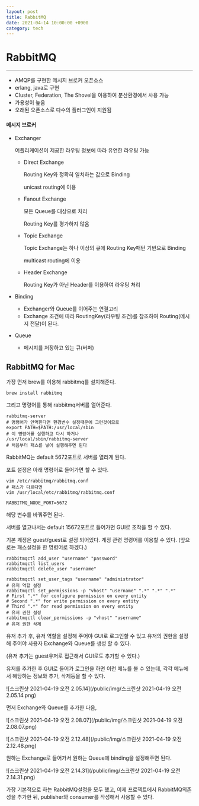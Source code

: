 ```yaml
---
layout: post
title: RabbitMQ
date: 2021-04-14 10:00:00 +0900
category: tech
---
```


# RabbitMQ

---

- AMQP를 구현한 메시지 브로커 오픈소스
- erlang, java로 구현
- Cluster, Federation, The Shovel을 이용하여 분산환경에서 사용 가능
- 가용성이 높음
- 오래된 오픈소스로 다수의 플러그인이 지원됨

#### 메시지 브로커

- Exchanger

  어플리케이션이 제공한 라우팅 정보에 따라 유연한 라우팅 가능

  - Direct Exchange

    Routing Key와 정확히 일치하는 값으로 Binding

    unicast routing에 이용

  - Fanout Exchange

    모든 Queue를 대상으로 처리

    Routing Key를 평가하지 않음

  - Topic Exchange

    Topic Exchange는 하나 이상의 큐에 Routing Key패턴 기반으로 Binding

    multicast routing에 이용

  - Header Exchange

    Routing Key가 아닌 Header를 이용하여 라우팅 처리

- Binding

  - Exchanger와 Queue를 이어주는 연결고리
  - Exchange 조건에 따라 RoutingKey(라우팅 조건)를 참조하여 Routing(메시지 전달)이 된다.

- Queue

  - 메시지를 저장하고 있는 큐(버퍼)



## RabbitMQ for Mac

가장 먼저 brew를 이용해 rabbitmq를 설치해준다.

``` shell
brew install rabbitmq
```

그리고 명령어를 통해 rabbitmq서버를 열어준다.

``` shell
rabbitmq-server
# 명령어가 안먹힌다면 환경변수 설정때문에 그런것이므로
export PATH=$PATH:/usr/local/sbin
# 이 명령어를 실행하고 다시 하거나
/usr/local/sbin/rabbitmq-server
# 처음부터 패스를 넣어 실행해주면 된다
```

RabbitMQ는 default 5672포트로 서버를 열리게 된다.

포트 설정은 아래 명령어로 들어가면 할 수 있다.

``` shell
vim /etc/rabbitmq/rabbitmq.conf
# 패스가 다르다면
vim /usr/local/etc/rabbitmq/rabbitmq.conf
```

``` 
RABBITMQ_NODE_PORT=5672
```

해당 변수를 바꿔주면 된다.

서버를 열고나서는 default 15672포트로 들어가면 GUI로 조작을 할 수 있다.

기본 계정은 guest/guest로 설정 되어있다. 계정 관련 명령어를 이용할 수 있다. (앞으로는 패스설정을 한 명령어로 하겠다.)

``` shell
rabbitmqctl add_user "username" "password"
rabbitmqctl list_users
rabbitmqctl delete_user "username"

rabbitmqctl set_user_tags "username" "administrator"
# 유저 역할 설정
rabbitmqctl set_permissions -p "vhost" "username" ".*" ".*" ".*"
# First ".*" for configure permission on every entity
# Second ".*" for write permission on every entity
# Third ".*" for read permission on every entity
# 유저 권한 설정
rabbitmqctl clear_permissions -p "vhost" "username"
# 유저 권한 삭제
```

유저 추가 후, 유저 역할을 설정해 주어야 GUI로 로그인할 수 있고 유저의 권한을 설정해 주어야 사용자 Exchange와 Queue를 생성 할 수 있다.

(유저 추가는 guest유저로 접근해서 GUI로도 추가할 수 있다.)

유저를 추가한 후 GUI로 들어가 로그인을 하면 이런 메뉴를 볼 수 있는데, 각각 메뉴에서 해당하는 정보와 추가, 삭제등을 할 수 있다.

 ![스크린샷 2021-04-19 오전 2.05.14](/public/img/스크린샷 2021-04-19 오전 2.05.14.png)

먼저 Exchange와 Queue를 추가한 다음,

 ![스크린샷 2021-04-19 오전 2.08.07](/public/img/스크린샷 2021-04-19 오전 2.08.07.png)

 ![스크린샷 2021-04-19 오전 2.12.48](/public/img/스크린샷 2021-04-19 오전 2.12.48.png)

원하는 Exchange로 들어가서 원하는 Queue에 binding을 설정해주면 된다.

 ![스크린샷 2021-04-19 오전 2.14.31](/public/img/스크린샷 2021-04-19 오전 2.14.31.png)

가장 기본적으로 하는 RabbitMQ설정을 모두 했고, 이제 프로젝트에서 RabbitMQ의존성을 추가한 뒤, publisher와 consumer를 작성해서 사용할 수 있다. 















